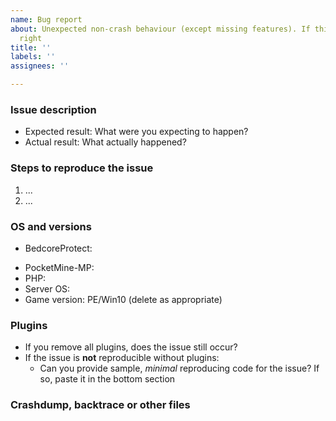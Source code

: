 ```yaml
---
name: Bug report
about: Unexpected non-crash behaviour (except missing features). If this doesn’t look
  right
title: ''
labels: ''
assignees: ''

---
```


### Issue description

- Expected result: What were you expecting to happen?
- Actual result: What actually happened?

### Steps to reproduce the issue
1. ...
2. ...

### OS and versions
<!-- try the `/bcp status` command | LATEST IS NOT A VALID VERSION -->
* BedcoreProtect:
<!-- try the `version` command | LATEST IS NOT A VALID VERSION -->
* PocketMine-MP:
* PHP:
* Server OS:
* Game version: PE/Win10 (delete as appropriate)

### Plugins
<!--- use the `plugins` command and paste the output below -->

- If you remove all plugins, does the issue still occur?
- If the issue is **not** reproducible without plugins:
  - Can you provide sample, *minimal* reproducing code for the issue? If so, paste it in the bottom section

### Crashdump, backtrace or other files
<!--- Use gist or anything else to add other files and add links here -->

